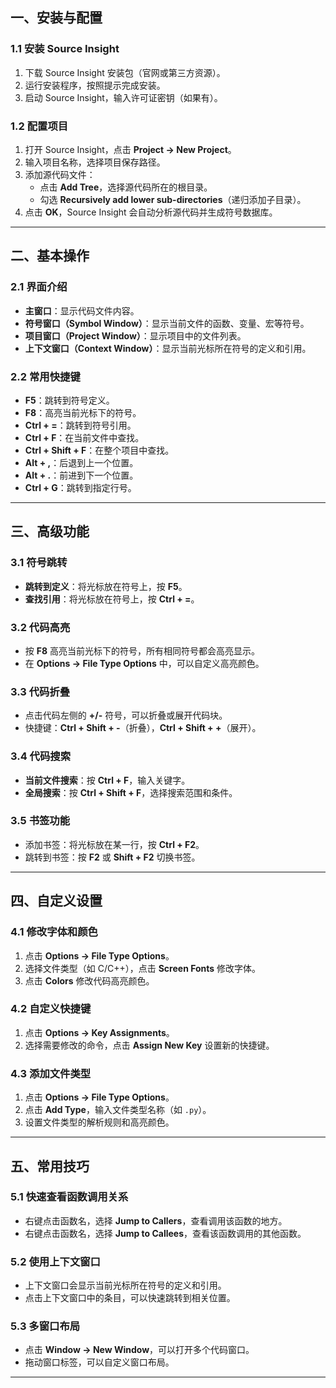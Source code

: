 ## 一、安装与配置
### 1.1 安装 Source Insight
1. 下载 Source Insight 安装包（官网或第三方资源）。
2. 运行安装程序，按照提示完成安装。
3. 启动 Source Insight，输入许可证密钥（如果有）。

### 1.2 配置项目
1. 打开 Source Insight，点击 **Project -> New Project**。
2. 输入项目名称，选择项目保存路径。
3. 添加源代码文件：
   - 点击 **Add Tree**，选择源代码所在的根目录。
   - 勾选 **Recursively add lower sub-directories**（递归添加子目录）。
4. 点击 **OK**，Source Insight 会自动分析源代码并生成符号数据库。

---

## 二、基本操作
### 2.1 界面介绍
- **主窗口**：显示代码文件内容。
- **符号窗口（Symbol Window）**：显示当前文件的函数、变量、宏等符号。
- **项目窗口（Project Window）**：显示项目中的文件列表。
- **上下文窗口（Context Window）**：显示当前光标所在符号的定义和引用。

### 2.2 常用快捷键
- **F5**：跳转到符号定义。
- **F8**：高亮当前光标下的符号。
- **Ctrl + =**：跳转到符号引用。
- **Ctrl + F**：在当前文件中查找。
- **Ctrl + Shift + F**：在整个项目中查找。
- **Alt + ,**：后退到上一个位置。
- **Alt + .**：前进到下一个位置。
- **Ctrl + G**：跳转到指定行号。

---

## 三、高级功能
### 3.1 符号跳转
- **跳转到定义**：将光标放在符号上，按 **F5**。
- **查找引用**：将光标放在符号上，按 **Ctrl + =**。

### 3.2 代码高亮
- 按 **F8** 高亮当前光标下的符号，所有相同符号都会高亮显示。
- 在 **Options -> File Type Options** 中，可以自定义高亮颜色。

### 3.3 代码折叠
- 点击代码左侧的 **+/-** 符号，可以折叠或展开代码块。
- 快捷键：**Ctrl + Shift + -**（折叠），**Ctrl + Shift + +**（展开）。

### 3.4 代码搜索
- **当前文件搜索**：按 **Ctrl + F**，输入关键字。
- **全局搜索**：按 **Ctrl + Shift + F**，选择搜索范围和条件。

### 3.5 书签功能
- 添加书签：将光标放在某一行，按 **Ctrl + F2**。
- 跳转到书签：按 **F2** 或 **Shift + F2** 切换书签。

---

## 四、自定义设置
### 4.1 修改字体和颜色
1. 点击 **Options -> File Type Options**。
2. 选择文件类型（如 C/C++），点击 **Screen Fonts** 修改字体。
3. 点击 **Colors** 修改代码高亮颜色。

### 4.2 自定义快捷键
1. 点击 **Options -> Key Assignments**。
2. 选择需要修改的命令，点击 **Assign New Key** 设置新的快捷键。

### 4.3 添加文件类型
1. 点击 **Options -> File Type Options**。
2. 点击 **Add Type**，输入文件类型名称（如 `.py`）。
3. 设置文件类型的解析规则和高亮颜色。

---

## 五、常用技巧
### 5.1 快速查看函数调用关系
- 右键点击函数名，选择 **Jump to Callers**，查看调用该函数的地方。
- 右键点击函数名，选择 **Jump to Callees**，查看该函数调用的其他函数。

### 5.2 使用上下文窗口
- 上下文窗口会显示当前光标所在符号的定义和引用。
- 点击上下文窗口中的条目，可以快速跳转到相关位置。

### 5.3 多窗口布局
- 点击 **Window -> New Window**，可以打开多个代码窗口。
- 拖动窗口标签，可以自定义窗口布局。

---

